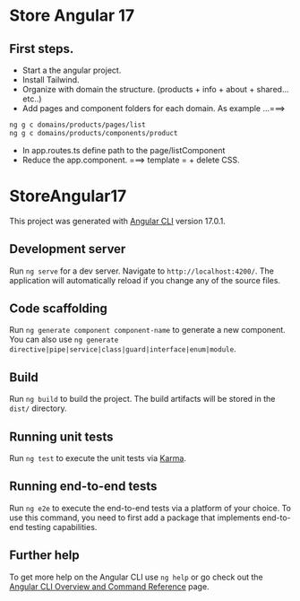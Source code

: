 # Store Angular 17


## First steps.
- Start a the angular project.
- Install Tailwind.
- Organize with domain the structure. (products + info + about + shared... etc..)
- Add pages and component folders for each domain. As example ...===>
```sh
ng g c domains/products/pages/list
ng g c domains/products/components/product
```
- In app.routes.ts define path to the page/listComponent
- Reduce the app.component. ===> template = <router-outlet /> + delete CSS.





# StoreAngular17

This project was generated with [Angular CLI](https://github.com/angular/angular-cli) version 17.0.1.

## Development server

Run `ng serve` for a dev server. Navigate to `http://localhost:4200/`. The application will automatically reload if you change any of the source files.

## Code scaffolding

Run `ng generate component component-name` to generate a new component. You can also use `ng generate directive|pipe|service|class|guard|interface|enum|module`.

## Build

Run `ng build` to build the project. The build artifacts will be stored in the `dist/` directory.

## Running unit tests

Run `ng test` to execute the unit tests via [Karma](https://karma-runner.github.io).

## Running end-to-end tests

Run `ng e2e` to execute the end-to-end tests via a platform of your choice. To use this command, you need to first add a package that implements end-to-end testing capabilities.

## Further help

To get more help on the Angular CLI use `ng help` or go check out the [Angular CLI Overview and Command Reference](https://angular.io/cli) page.
